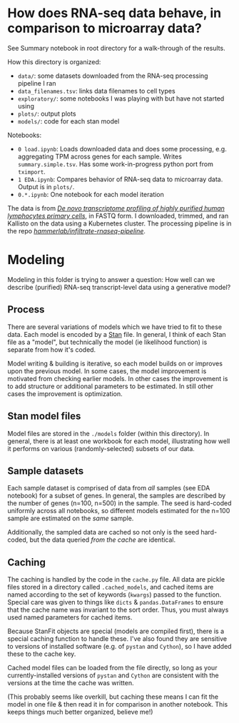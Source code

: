 # How does RNA-seq data behave, in comparison to microarray data?

See Summary notebook in root directory for a walk-through of the results.

How this directory is organized:

* `data/`: some datasets downloaded from the RNA-seq processing pipeline I ran
* `data_filenames.tsv`: links data filenames to cell types
* `exploratory/`: some notebooks I was playing with but have not started using
* `plots/`: output plots
* `models/`: code for each stan model

Notebooks:

* `0 load.ipynb`: Loads downloaded data and does some processing, e.g. aggregating TPM across genes for each sample. Writes `summary.simple.tsv`. Has some work-in-progress python port from `tximport`.
* `1 EDA.ipynb`: Compares behavior of RNA-seq data to microarray data. Output is in `plots/`.
* `0.*.ipynb`: One notebook for each model iteration

The data is from [*De novo transcriptome profiling of highly purified human lymphocytes primary cells*](http://www.nature.com/articles/sdata201551), in FASTQ form. I downloaded, trimmed, and ran Kallisto on the data using a Kubernetes cluster. The processing pipeline is in the repo [*hammerlab/infiltrate-rnaseq-pipeline*](https://github.com/hammerlab/infiltrate-rnaseq-pipeline).

# Modeling

Modeling in this folder is trying to answer a question:  How well can we describe (purified) RNA-seq transcript-level data using a generative model?

## Process 

There are several variations of models which we have tried to fit to these data. Each model is encoded by a [Stan](http://mc-stan.org) file. In general, I think of each Stan file as a "model", but technically the model (ie likelihood function) is separate from how it's coded.

Model writing & building is iterative, so each model builds on or improves upon the previous model. In some cases, the model improvement is motivated from checking earlier models. In other cases the improvement is to add structure or additional parameters to be estimated. In still other cases the improvement is optimization.


## Stan model files

Model files are stored in the `./models` folder (within this directory). In general, there is at least one workbook for each model, illustrating how well it performs on various (randomly-selected) subsets of our data.

## Sample datasets

Each sample dataset is comprised of data from *all* samples (see EDA notebook) for a subset of genes. In general, the samples are described by the number of genes (n=100, n=500) in the sample. The seed is hard-coded uniformly across all notebooks, so different models estimated for the n=100 sample are estimated on the *same* sample.

Additionally, the sampled data are cached so not only is the seed hard-coded, but the data queried *from the cache* are identical.

## Caching

The caching is handled by the code in the `cache.py` file. All data are pickle files stored in a directory called `.cached_models`, and cached items are named according to the set of keywords (`kwargs`) passed to the function.  Special care was given to things like `dicts` & `pandas.DataFrames` to ensure that the cache name was invariant to the sort order. Thus, you must always used named parameters for cached items.

Because StanFit objects are special (models are compiled first), there is a special caching function to handle these. I've also found they are sensitive to versions of installed software (e.g. of `pystan` and `Cython`), so I have added these to the cache key.

Cached model files can be loaded from the file directly, so long as your currently-installed versions of `pystan` and `Cython` are consistent with the versions at the time the cache was written.

(This probably seems like overkill, but caching these means I can fit the model in one file & then read it in for comparison in another notebook. This keeps things much better organized, believe me!)

